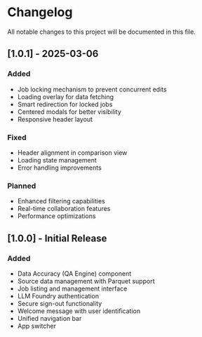 # Changelog

All notable changes to this project will be documented in this file.

## [1.0.1] - 2025-03-06

### Added

- Job locking mechanism to prevent concurrent edits
- Loading overlay for data fetching
- Smart redirection for locked jobs
- Centered modals for better visibility
- Responsive header layout

### Fixed

- Header alignment in comparison view
- Loading state management
- Error handling improvements

### Planned

- Enhanced filtering capabilities
- Real-time collaboration features
- Performance optimizations

## [1.0.0] - Initial Release

### Added

- Data Accuracy (QA Engine) component
- Source data management with Parquet support
- Job listing and management interface
- LLM Foundry authentication
- Secure sign-out functionality
- Welcome message with user identification
- Unified navigation bar
- App switcher
